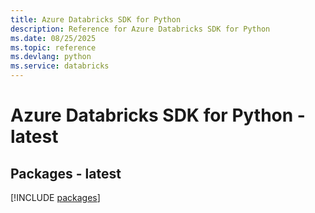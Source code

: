 ```yaml
---
title: Azure Databricks SDK for Python
description: Reference for Azure Databricks SDK for Python
ms.date: 08/25/2025
ms.topic: reference
ms.devlang: python
ms.service: databricks
---
```

# Azure Databricks SDK for Python - latest
## Packages - latest
[!INCLUDE [packages](databricks-index.md)]